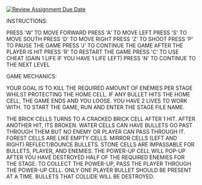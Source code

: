 [![Review Assignment Due Date](https://classroom.github.com/assets/deadline-readme-button-24ddc0f5d75046c5622901739e7c5dd533143b0c8e959d652212380cedb1ea36.svg)](https://classroom.github.com/a/LU94tnTu)

INSTRUCTIONS:

PRESS 'W' TO MOVE FORWARD
PRESS 'A' TO MOVE LEFT
PRESS 'S' TO MOVE SOUTH
PRESS 'D' TO MOVE RIGHT
PRESS 'Z' TO SHOOT
PRESS 'P' TO PAUSE THE GAME
PRESS 'J' TO CONTINUE THE GAME AFTER THE PLAYER IS HIT
PRESS 'R' TO RESTART THE GAME
PRESS 'C' TO USE CHEAT (GAIN 1 LIFE IF YOU HAVE 1 LIFE LEFT)
PRESS 'N' TO CONTINUE TO THE NEXT LEVEL

GAME MECHANICS:

YOUR GOAL IS TO KILL THE REQUIRED AMOUNT OF ENEMIES PER STAGE
WHILST PROTECTING THE HOME CELL. IF ANY BULLET HITS THE HOME CELL,
THE GAME ENDS AND YOU LOOSE. YOU HAVE 2 LIVES TO WORK WITH. TO START THE GAME,
RUN AND ENTER THE STAGE FILE NAME.

THE BRICK CELLS TURNS TO A CRACKED BRICK CELL AFTER 1 HIT.
AFTER ANOTHER HIT, ITS BROKEN. WATER CELLS CAN HAVE BULLETS GO PAST THROUGH THEM
BUT NO ENEMY OR PLAYER CAN PASS THROUGH IT. FOREST CELLS ARE LIKE EMPTY CELLS.
MIRROR CELLS (LEFT AND RIGHT) REFLECT/BOUNCE BULLETS. STONE CELLS ARE IMPASSABLE
FOR BULLETS, PLAYER, AND ENEMIES. THE POWER-UP CELL WILL POP-UP AFTER YOU HAVE DESTROYED
HALF OF THE REQUIRED ENEMIES FOR THE STAGE. TO COLLECT THE POWER-UP, PASS THE PLAYER THROUGH
THE POWER-UP CELL. ONLY ONE PLAYER BULLET SHOULD BE PRESENT AT A TIME. BULLETS THAT COLLIDE WILL
BE DESTROYED. 
